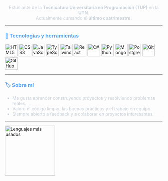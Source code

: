<div align="center">
  <p style="color: #c9d1d9;">
    Estudiante de la <strong>Tecnicatura Universitaria en Programación (TUP)</strong> en la <strong>UTN</strong>.<br/>
    Actualmente cursando el <strong>último cuatrimestre</strong>.
  </p>
</div>

---

<h3 style="color: #58a6ff;">🧰 Tecnologías y herramientas</h3>

<div align="left">
  <img src="https://cdn.jsdelivr.net/gh/devicons/devicon/icons/html5/html5-original.svg" alt="HTML5" title="HTML5" height="40" />
  <img src="https://cdn.jsdelivr.net/gh/devicons/devicon/icons/css3/css3-original.svg" alt="CSS3" title="CSS3" height="40" />
  <img src="https://cdn.jsdelivr.net/gh/devicons/devicon/icons/javascript/javascript-original.svg" alt="JavaScript" title="JavaScript" height="40" />
  <img src="https://cdn.jsdelivr.net/gh/devicons/devicon/icons/typescript/typescript-original.svg" alt="TypeScript" title="TypeScript" height="40" />
  <img src="https://cdn.jsdelivr.net/gh/devicons/devicon/icons/tailwindcss/tailwindcss-plain.svg" alt="Tailwind CSS" title="Tailwind CSS" height="40" />
  <img src="https://cdn.jsdelivr.net/gh/devicons/devicon/icons/react/react-original.svg" alt="React" title="React" height="40" />
  <img src="https://cdn.jsdelivr.net/gh/devicons/devicon/icons/csharp/csharp-original.svg" alt="C#" title="C#" height="40" />
  <img src="https://cdn.jsdelivr.net/gh/devicons/devicon/icons/python/python-original.svg" alt="Python" title="Python" height="40" />
  <img src="https://cdn.jsdelivr.net/gh/devicons/devicon/icons/mongodb/mongodb-original.svg" alt="MongoDB" title="MongoDB" height="40" />
  <img src="https://cdn.jsdelivr.net/gh/devicons/devicon/icons/postgresql/postgresql-original.svg" alt="PostgreSQL" title="PostgreSQL" height="40" />
  <img src="https://cdn.jsdelivr.net/gh/devicons/devicon/icons/git/git-original.svg" alt="Git" title="Git" height="40" />
  <img src="https://cdn.jsdelivr.net/gh/devicons/devicon/icons/github/github-original.svg" alt="GitHub" title="GitHub" height="40" />
</div>

---

<h3 style="color: #58a6ff;">🏷️ Sobre mí</h3>

<ul style="color: #c9d1d9;">
  <li>Me gusta aprender construyendo proyectos y resolviendo problemas reales.</li>
  <li>Valoro el código limpio, las buenas prácticas y el trabajo en equipo.</li>
  <li>Siempre abierto a feedback y a colaborar en proyectos interesantes.</li>
</ul>

---

<div align="left">
  <img
    src="https://github-readme-stats.vercel.app/api/top-langs/?username=jeredeldo&layout=compact&theme=tokyonight&card_width=320"
    alt="Lenguajes más usados"
    height="160"
  />
</div>
